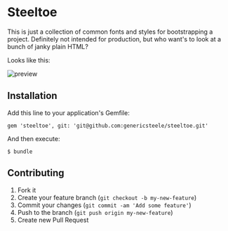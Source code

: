 # Steeltoe

This is just a collection of common fonts and styles for bootstrapping a project. Definitely not intended for production, but who want's to look at a bunch of janky plain HTML?

Looks like this:

![preview](https://raw.github.com/genericsteele/steeltoe/master/preview.png)

## Installation

Add this line to your application's Gemfile:

    gem 'steeltoe', git: 'git@github.com:genericsteele/steeltoe.git'

And then execute:

    $ bundle

## Contributing

1. Fork it
2. Create your feature branch (`git checkout -b my-new-feature`)
3. Commit your changes (`git commit -am 'Add some feature'`)
4. Push to the branch (`git push origin my-new-feature`)
5. Create new Pull Request
